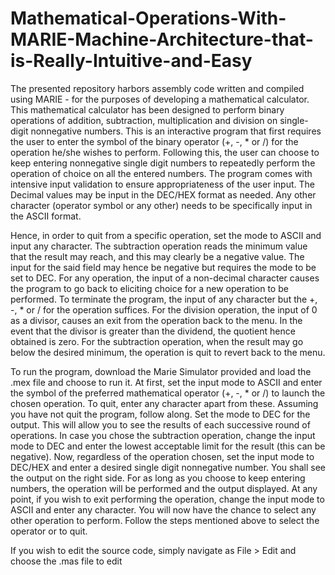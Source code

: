 # Mathematical-Operations-With-MARIE-Machine-Architecture-that-is-Really-Intuitive-and-Easy
The presented repository harbors assembly code written and compiled using MARIE - for the purposes of developing a mathematical calculator. This mathematical calculator has been designed to perform binary operations of addition, subtraction, multiplication and division on single-digit nonnegative numbers. This is an interactive program that first requires the user to enter the symbol of the binary operator (+, -, * or /) for the operation he/she wishes to perform. Following this, the user can choose to keep entering nonnegative single digit numbers to repeatedly perform the operation of choice on all the entered numbers. The program comes with intensive input validation to ensure appropriateness of the user input. The Decimal values may be input in the DEC/HEX format as needed. Any other character (operator symbol or any other) needs to be specifically input in the ASCII format. 

Hence, in order to quit from a specific operation, set the mode to ASCII and input any character. The subtraction operation reads the minimum value that the result may reach, and this may clearly be a negative value. The input for the said field may hence be negative but requires the mode to be set to DEC. For any operation, the input of a non-decimal character causes the program to go back to eliciting choice for a new operation to be performed. To terminate the program, the input of any character but the +, -, * or / for the operation suffices. For the division operation, the input of 0 as a divisor, causes an exit from the operation back to the menu. In the event that the divisor is greater than the dividend, the quotient hence obtained is zero. For the subtraction operation, when the result may go below the desired minimum, the operation is quit to revert back to the menu.


To run the program, download the Marie Simulator provided and load the .mex file and choose to run it. At first, set the input mode to ASCII and enter the symbol of the preferred mathematical operator (+, -, * or /) to launch the chosen operation. To quit, enter any character apart from these. Assuming you have not quit the program, follow along. Set the mode to DEC for the output. This will allow you to see the results of each successive round of operations. In case you chose the subtraction operation, change the input mode to DEC and enter the lowest acceptable limit for the result (this can be negative). Now, regardless of the operation chosen, set the input mode to DEC/HEX and enter a desired single digit nonnegative number. You shall see the output on the right side. For as long as you choose to keep entering numbers, the operation will be performed and the output displayed. At any point, if you wish to exit performing the operation, change the input mode to ASCII and enter any character. You will now have the chance to select any other operation to perform. Follow the steps mentioned above to select the operator or to quit.

If you wish to edit the source code, simply navigate as File >  Edit and choose the .mas file to edit
